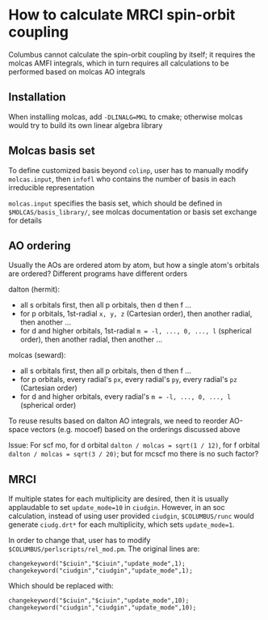 # How to calculate MRCI spin-orbit coupling
Columbus cannot calculate the spin-orbit coupling by itself; it requires the molcas AMFI integrals, which in turn requires all calculations to be performed based on molcas AO integrals

## Installation
When installing molcas, add `-DLINALG=MKL` to cmake; otherwise molcas would try to build its own linear algebra library

## Molcas basis set
To define customized basis beyond `colinp`, user has to manually modify `molcas.input`, then `infofl` who contains the number of basis in each irreducible representation

`molcas.input` specifies the basis set, which should be defined in `$MOLCAS/basis_library/`, see molcas documentation or basis set exchange for details

## AO ordering
Usually the AOs are ordered atom by atom, but how a single atom's orbitals are ordered? Different programs have different orders

dalton (hermit):
* all s orbitals first, then all p orbitals, then d then f ...
* for p orbitals, 1st-radial `x, y, z` (Cartesian order), then another radial, then another ...
* for d and higher orbitals, 1st-radial `m = -l, ..., 0, ..., l` (spherical order), then another radial, then another ...

molcas (seward):
* all s orbitals first, then all p orbitals, then d then f ...
* for p orbitals, every radial's `px`, every radial's `py`, every radial's `pz` (Cartesian order)
* for d and higher orbitals, every radial's `m = -l, ..., 0, ..., l` (spherical order)

To reuse results based on dalton AO integrals, we need to reorder AO-space vectors (e.g. mocoef) based on the orderings discussed above

Issue: For scf mo, for d orbital `dalton / molcas = sqrt(1 / 12)`, for f orbital `dalton / molcas = sqrt(3 / 20)`; but for mcscf mo there is no such factor?

## MRCI
If multiple states for each multiplicity are desired, then it is usually applaudable to set `update_mode=10` in `ciudgin`. However, in an soc calculation, instead of using user provided `ciudgin`, `$COLUMBUS/runc` would generate `ciudg.drt*` for each multiplicity, which sets `update_mode=1`.

In order to change that, user has to modify `$COLUMBUS/perlscripts/rel_mod.pm`. The original lines are:
```
changekeyword("$ciuin","$ciuin","update_mode",1);
changekeyword("ciudgin","ciudgin","update_mode",1);
```
Which should be replaced with:
```
changekeyword("$ciuin","$ciuin","update_mode",10);
changekeyword("ciudgin","ciudgin","update_mode",10);
```
